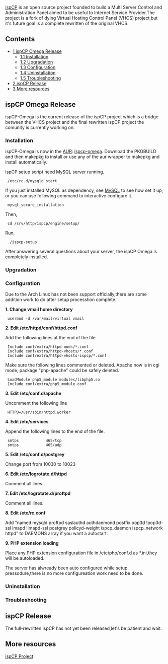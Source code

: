 [ispCP](http://isp-control.net/project-info-2/) is an open source project founded to build a Multi Server Control and Administration Panel aimed to be useful to Internet Service Provider.The project is a fork of dying Virtual Hosting Control Panel (VHCS) project,but it's future goal is a complete rewritten of the original VHCS.

## Contents

*   [1 ispCP Omega Release](#ispCP_Omega_Release)
    *   [1.1 Installation](#Installation)
    *   [1.2 Upgradation](#Upgradation)
    *   [1.3 Configuration](#Configuration)
    *   [1.4 Uninstallation](#Uninstallation)
    *   [1.5 Troubleshooting](#Troubleshooting)
*   [2 ispCP Release](#ispCP_Release)
*   [3 More resources](#More_resources)

## ispCP Omega Release

ispCP-Omega is the current release of the ispCP project which is a bridge between the VHCS project and the final rewritten ispCP project the comunity is currently working on.

### Installation

ispCP-Omega is now in the [AUR](/index.php/AUR "AUR"): [ispcp-omega](https://aur.archlinux.org/packages/ispcp-omega/). Download the PKGBUILD and then makepkg to install or use any of the aur wrapper to makepkg and install automatically.

ispCP setup script need MySQL server running.

```
 /etc/rc.d/mysqld start

```

If you just installed MySQL as dependency, see [MySQL](/index.php/MySQL "MySQL") to see how set it up, or you can use following command to interactive configure it.

```
 mysql_secure_installation

```

Then,

```
 cd /srv/http/ispcp/engine/setup/

```

Run,

```
 ./ispcp-setup

```

After answering several questions about your server, the ispCP Omega is completely installed.

### Upgradation

### Configuration

Due to the Arch Linux has not been support officially,there are some addition work to do after setup processtion complete.

**1\. Change vmail home directory**

```
 usermod -d /var/mail/virtual vmail

```

**2\. Edit /etc/httpd/conf/httpd.conf**

Add the following lines at the end of the file

```
 Include conf/extra/httpd-mods/*.conf
 Include conf/extra/httpd-vhosts/*.conf
 Include conf/extra/httpd-vhosts-ispcp/*.conf

```

Make sure the following lines commented or deleted. Apache now is in cgi mode, package "php-apache" could be safely deleted.

```
 LoadModule php5_module modules/libphp5.so
 Include conf/extra/php5_module.conf

```

**3\. Edit /etc/conf.d/apache**

Uncomment the following line

```
 HTTPD=/usr/sbin/httpd.worker

```

**4\. Edit /etc/services**

Append the following lines to the end of the file.

```
 smtps            465/tcp 
 smtps            465/udp

```

**5\. Edit /etc/conf.d/postgrey**

Change port from 10030 to 10023

**6\. Edit /etc/logrotate.d/httpd**

Comment all lines.

**7\. Edit /etc/logrotate.d/proftpd**

Comment all lines.

**8\. Edit /etc/rc.conf**

Add "named mysqld proftpd saslauthd authdaemond postfix pop3d !pop3d-ssl imapd !imapd-ssl postgrey policyd-weight ispcp_daemon ispcp_network httpd" to DAEMONS array if you want a autostart.

**9\. PHP extension loading**

Place any PHP extension configuration file in /etc/php/conf.d as *.ini,they will be autoloaded.

The server has alwready been auto configured while setup pressodure,there is no more configureation work need to be done.

### Uninstallation

### Troubleshooting

## ispCP Release

The full-rewritten ispCP has not yet been released,let's be patient and wait.

## More resources

[ispCP Project](http://isp-control.net)